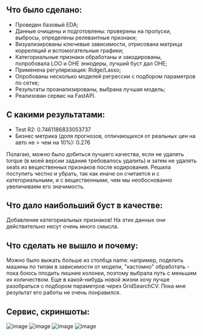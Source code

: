 ## Что было сделано:
* Проведен базовый EDA;
* Данные очищены и подготовлены: проверены на пропуски, выбросы, определены релевантные признаки;
* Визуализированы ключевые зависимости, отрисована матрица корреляций и вспомогательные графики;
* Категориальные признаки обработаны и закодированы, попробовала LOO и OHE энкодеры, лучший буст дал OHE;
* Применена регуляризация: Ridge/Lasso;
* Опробованы несколько моделей регрессии с подбором параметров по сетке;
* Результаты проанализированы, выбрана лучшая модель;
* Реализован сервис на FastAPI.
  
## С какими результатами:
* Test R2:  0.7461186833053737
* Бизнес метрика (доля прогнозов, отличающихся от реальных цен на авто не > чем на 10%): 0.276

Полагаю, можно было добиться лучшего качества, если не удалять torque (в моей версии задания требовалось удалить) и затем не удалять seats из вещественных признаков после кодирования. Решила поступить честно и убрать, так как иначе он считается и с категориальными, и с вещественными, чем мы необоснованно увеличиваем его значимость.
## Что дало наибольший буст в качестве:
Добавление категориальных признаков! На этих данных они действительно несут очень много смысла. 

## Что сделать не вышло и почему:
Можно было выжать больше из столбца name: например, поделить машины по типам в зависимости от модели, "кастомно" обработать - пока боюсь плодить лишние колонки, поэтому выбрала путь с меньшим их количеством. Еще в какой-нибудь новой жизни хочу лучше разобраться с подбором параметров через GridSearchCV. Пока мне результат его работы не очень понравился.

## Сервис, скриншоты:
![image](https://github.com/user-attachments/assets/9d9c14d7-09fb-4f7e-a405-83551b43a570)
![image](https://github.com/user-attachments/assets/341d6e7e-0c7b-4989-98e8-5fc2d9a3dc20)
![image](https://github.com/user-attachments/assets/7e329e9b-0b43-442a-b85d-f53dd0b9eccf)
![image](https://github.com/user-attachments/assets/b55f6b43-f287-4519-b533-4481bd8c5c3e)


